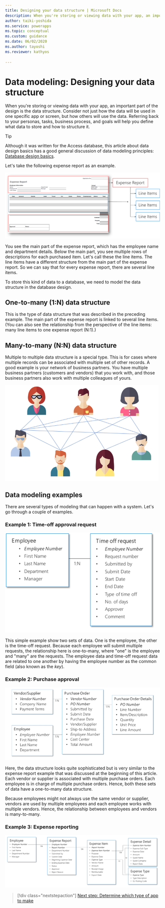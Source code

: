```yaml
---
title: Designing your data structure | Microsoft Docs
description: When you're storing or viewing data with your app, an important part of the design is the data structure. Learn key considerations for data modeling.
author: taiki-yoshida
ms.service: powerapps
ms.topic: conceptual
ms.custom: guidance
ms.date: 06/02/2020
ms.author: tayoshi
ms.reviewer: kathyos

---
```


# Data modeling: Designing your data structure

When you're storing or viewing data with your app, an important part of the
design is the data structure. Consider not just how the data will be used in one
specific app or screen, but how others will use the data. Referring back to
your personas, tasks, business process, and goals will help you define what data
to store and how to structure it.

> [!TIP]
> Although it was written for the Access database, this article about data
design basics has a good general discussion of data modeling principles: [Database design basics](https://support.office.com/article/Database-design-basics-EB2159CF-1E30-401A-8084-BD4F9C9CA1F5).

Let's take the following expense report as an example.

![Expense report example](media/expense-report.png "Expense report example")

You see the main part of the expense report, which has the employee name and
department details. Below the main part, you see multiple rows of
descriptions for each purchased item. Let's call these the line items. The line
items have a different structure from the main part of the expense report. So we
can say that for every expense report, there are several line items.

To store this kind of data to a database, we need to model the data structure in
the database design.

## One-to-many (1:N) data structure

This is the type of data structure that was described in the preceding example. The main part of the expense report is linked to several line
items. (You can also see the relationship from the perspective of the line
items: many line items to one expense report (N:1).)

## Many-to-many (N:N) data structure

Multiple to multiple data structure is a special type. This is for cases where
multiple records can be associated with multiple set of other records. A good
example is your network of business partners. You have multiple business
partners (customers and vendors) that you work with, and those business partners
also work with multiple colleagues of yours.

![Multiple people connected by lines](media/many-to-many.png "Multiple people connected by lines")

## Data modeling examples

There are several types of modeling that can happen with a system. Let's go
through a couple of examples.

### Example 1: Time-off approval request

![Example time-off approval request data structure](media/time-off.png "Example time-off approval request data structure")

This simple example show two sets of data. One is the employee, the other is
the time-off request. Because each employee will submit multiple requests, the
relationship here is one-to-many, where "one" is the employee and "many" are the
requests. The employee data and time-off request data are related to one another
by having the employee number as the common field (also known as the *key*).

### Example 2: Purchase approval

![Example purchase approval request data structure](media/purchase-approval.png "Example purchase approval request data structure")

Here, the data structure looks quite sophisticated but is very similar to the
expense report example that was discussed at the beginning of this article. Each
vendor or supplier is associated with multiple purchase orders. Each employee is
in charge of multiple purchase orders. Hence, both these sets of data have
a one-to-many data structure.

Because employees might not always use the same vendor or supplier, vendors
are used by multiple employees and each employee works with multiple vendors.
Hence, the relationship between employees and vendors is many-to-many.

### Example 3: Expense reporting

![Example expense reporting data structure](media/expense-report-data.png "Example expense reporting data structure")

> [!div class="nextstepaction"]
> [Next step: Determine which type of app to make](app-type.md)
